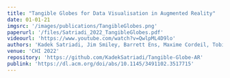 ```yaml
---
title: "Tangible Globes for Data Visualisation in Augmented Reality"
date: 01-01-21
imgsrc: '/images/publications/TangibleGlobes.png'
paperurl: '/files/Satriadi_2022_TangibleGlobes.pdf'
videourl: 'https://www.youtube.com/watch?v=QwlpML4D9lo'
authors: 'Kadek Satriadi, Jim Smiley, Barrett Ens, Maxime Cordeil, Tobias Czauderna, Benjamin Lee, Ying Yang, Tim Dwyer, Bernhard Jenny'
venue: 'CHI 2022'
repository: 'https://github.com/KadekSatriadi/Tangible-Globe-AR'
publink: 'https://dl.acm.org/doi/abs/10.1145/3491102.3517715'
---
```

